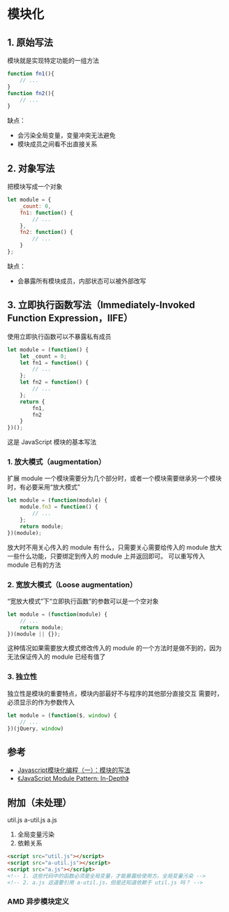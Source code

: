 # 模块化
## 1. 原始写法
模块就是实现特定功能的一组方法
```js
function fn1(){
    // ...
}
function fn2(){
    // ...
}
```
缺点：
- 会污染全局变量，变量冲突无法避免
- 模块成员之间看不出直接关系
## 2. 对象写法
把模块写成一个对象
```js
let module = {
    _count: 0,
    fn1: function() {
        // ...
    },
    fn2: function() {
        // ...
    }
};
```
缺点：
- 会暴露所有模块成员，内部状态可以被外部改写
## 3. 立即执行函数写法（Immediately-Invoked Function Expression，IIFE）
使用立即执行函数可以不暴露私有成员
```js
let module = (function() {
    let _count = 0;
    let fn1 = function() {
        // ...
    };
    let fn2 = function() {
        // ...
    };
    return {
        fn1,
        fn2
    }
})();
```
这是 JavaScript 模块的基本写法
### 1. 放大模式（augmentation）
扩展 module
一个模块需要分为几个部分时，或者一个模块需要继承另一个模块时，有必要采用“放大模式”
```js
let module = (function(module) {
    module.fn3 = function() {
        // ...
    };
    return module;
})(module);
```
放大时不用关心传入的 module 有什么，只需要关心需要给传入的 module 放大一些什么功能，只要绑定到传入的 module 上并返回即可。
可以重写传入 module 已有的方法
### 2. 宽放大模式（Loose augmentation）
“宽放大模式”下“立即执行函数”的参数可以是一个空对象
```js
let module = (function(module) {
    // ...
    return module;
})(module || {});
```
这种情况如果需要放大模式修改传入的 module 的一个方法时是做不到的，因为无法保证传入的 module 已经有值了
### 3. 独立性
独立性是模块的重要特点，模块内部最好不与程序的其他部分直接交互
需要时，必须显示的作为参数传入
```js
let module = (function($, window) {
    // ...
})(jQuery, window)
```
## 参考
- [Javascript模块化编程（一）：模块的写法](http://www.ruanyifeng.com/blog/2012/10/javascript_module.html)
- [《JavaScript Module Pattern: In-Depth》](http://www.adequatelygood.com/JavaScript-Module-Pattern-In-Depth.html)



## 附加（未处理）
util.js
a-util.js
a.js
1. 全局变量污染
2. 依赖关系
```html
<script src="util.js"></script>
<script src="a-util.js"></script>
<script src="a.js"></script>
<!-- 1. 这些代码中的函数必须是全局变量，才能暴露给使用方。全局变量污染 -->
<!-- 2. a.js 这道要引用 a-util.js，但是还知道依赖于 util.js 吗？ -->
```
### AMD 异步模块定义
